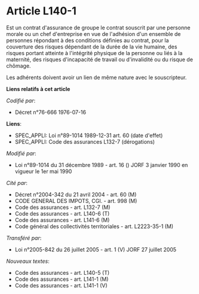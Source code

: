 # Article L140-1

Est un contrat d'assurance de groupe le contrat souscrit par une personne morale ou un chef d'entreprise en vue de l'adhésion
d'un ensemble de personnes répondant à des conditions définies au contrat, pour la couverture des risques dépendant de la
durée de la vie humaine, des risques portant atteinte à l'intégrité physique de la personne ou liés à la maternité, des
risques d'incapacité de travail ou d'invalidité ou du risque de chômage.

Les adhérents doivent avoir un lien de même nature avec le souscripteur.

**Liens relatifs à cet article**

_Codifié par_:

  - Décret n°76-666 1976-07-16

**Liens**:

  - SPEC_APPLI: Loi n°89-1014 1989-12-31 art. 60 (date d'effet)
  - SPEC_APPLI: Code des assurances L132-7 (dérogations)

_Modifié par_:

  - Loi n°89-1014 du 31 décembre 1989 - art. 16 () JORF 3 janvier 1990 en vigueur le 1er mai 1990

_Cité par_:

  - Décret n°2004-342 du 21 avril 2004 - art. 60 (M)
  - CODE GENERAL DES IMPOTS, CGI. - art. 998 (M)
  - Code des assurances - art. L132-7 (M)
  - Code des assurances - art. L140-6 (T)
  - Code des assurances - art. L141-6 (M)
  - Code général des collectivités territoriales - art. L2223-35-1 (M)

_Transféré par_:

  - Loi n°2005-842 du 26 juillet 2005 - art. 1 (V) JORF 27 juillet 2005

_Nouveaux textes_:

  - Code des assurances - art. L140-5 (T)
  - Code des assurances - art. L141-1 (M)
  - Code des assurances - art. L141-1 (V)
